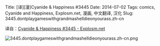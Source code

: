 Title: [译][漫]Cyanide & Happiness #3445
Date: 2014-07-02
Tags: comics, Cyanide and Happiness, Explosm.net, 漫画, 中文翻译, 汉化
Slug: 3445.dontplaygameswithgrandmashelldieonyourass.zh-cn

译自：[Cyanide & Happiness #3445 - Explosm.net](http://explosm.net/comics/3445/)


![3445.dontplaygameswithgrandmashelldieonyourass.zh-cn.png](/static/images/comics/3445.dontplaygameswithgrandmashelldieonyourass.zh-cn.png)
